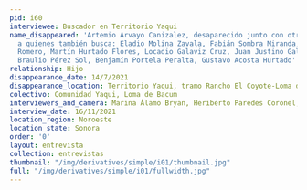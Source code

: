 ```yaml
---
pid: i60
interviewee: Buscador en Territorio Yaqui
name_disappeared: 'Artemio Arvayo Canizalez, desaparecido junto con otras 9 personas,
  a quienes también busca: Eladio Molina Zavala, Fabián Sombra Miranda, Fabián Valencia
  Romero, Martín Hurtado Flores, Locadio Galaviz Cruz, Juan Justino Galaviz Cruz,
  Braulio Pérez Sol, Benjamín Portela Peralta, Gustavo Acosta Hurtado'
relationship: Hijo
disappearance_date: 14/7/2021
disappearance_location: Territorio Yaqui, tramo Rancho El Coyote-Loma de Bacum
colectivo: Comunidad Yaqui, Loma de Bacum
interviewers_and_camera: Marina Álamo Bryan, Heriberto Paredes Coronel, Rodrigo Caballero
interview_date: 16/11/2021
location_region: Noroeste
location_state: Sonora
order: '0'
layout: entrevista
collection: entrevistas
thumbnail: "/img/derivatives/simple/i01/thumbnail.jpg"
full: "/img/derivatives/simple/i01/fullwidth.jpg"
---
```

